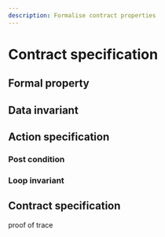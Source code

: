 ```yaml
---
description: Formalise contract properties
---
```


# Contract specification

## Formal property

## Data invariant

## Action specification

### Post condition

### Loop invariant

## Contract specification

proof of trace



